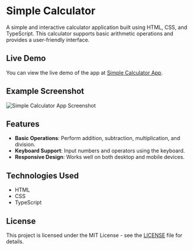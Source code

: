 # Simple Calculator

A simple and interactive calculator application built using HTML, CSS, and TypeScript. This calculator supports basic arithmetic operations and provides a user-friendly interface.

## Live Demo

You can view the live demo of the app at [Simple Calculator App](https://samuelson777.github.io/Simple-Calculator/).

## Example Screenshot
![Simple Calculator App Screenshot](https://github.com/user-attachments/assets/3bb1a4d4-17a9-41a1-9e4a-7dc04d20750b)

## Features

- **Basic Operations**: Perform addition, subtraction, multiplication, and division.
- **Keyboard Support**: Input numbers and operators using the keyboard.
- **Responsive Design**: Works well on both desktop and mobile devices.

## Technologies Used

- HTML
- CSS
- TypeScript

## License
This project is licensed under the MIT License - see the [LICENSE](https://github.com/Samuelson777/Simple-Calculator/blob/main/LICENSE) file for details.
